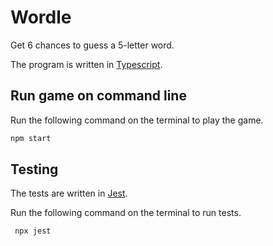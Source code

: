 # Wordle

Get 6 chances to guess a 5-letter word.

The program is written in [Typescript](https://www.typescriptlang.org/docs/handbook/typescript-in-5-minutes.html).


## Run game on command line

Run the following command on the terminal to play the game. 

```sh
npm start
```

## Testing

The tests are written in [Jest](https://jestjs.io/docs/getting-started).

Run the following command on the terminal to run tests. 

```sh
 npx jest
```